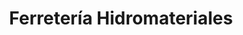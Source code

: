 ---
title: "Ferretería Hidromateriales"
url: /caracas/ferreteria-hidromateriales/
shop: Eisenwaren
---